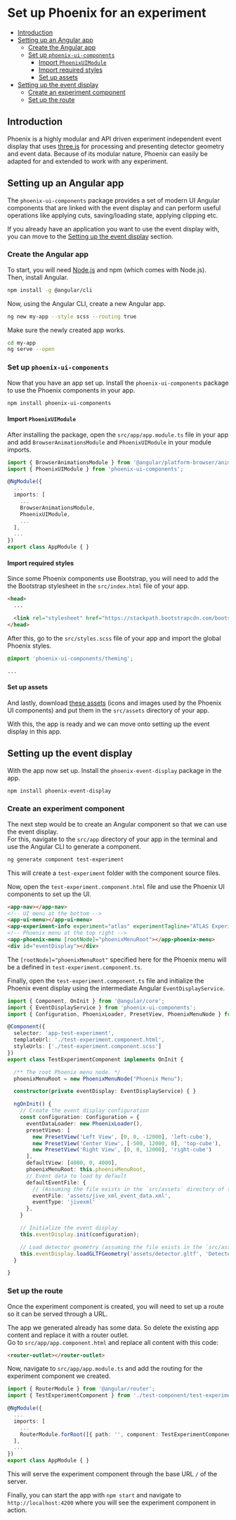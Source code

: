 # Set up Phoenix for an experiment

* [Introduction](#introduction)
* [Setting up an Angular app](#setting-up-an-angular-app)
  * [Create the Angular app](#create-the-angular-app)
  * [Set up `phoenix-ui-components`](#set-up-phoenix-ui-components)
    * [Import `PhoenixUIModule`](#import-phoenixuimodule)
    * [Import required styles](#import-required-styles)
    * [Set up assets](#set-up-assets)
* [Setting up the event display](#setting-up-the-event-display)
  * [Create an experiment component](#create-an-experiment-component)
  * [Set up the route](#set-up-the-route)

## Introduction

Phoenix is a highly modular and API driven experiment independent event display that uses [three.js](https://threejs.org) for processing and presenting detector geometry and event data. Because of its modular nature, Phoenix can easily be adapted for and extended to work with any experiment.

## Setting up an Angular app

The `phoenix-ui-components` package provides a set of modern UI Angular components that are linked with the event display and can perform useful operations like applying cuts, saving/loading state, applying clipping etc.

If you already have an application you want to use the event display with, you can move to the [Setting up the event display](#setting-up-the-event-display) section.

### Create the Angular app

To start, you will need [Node.js](https://nodejs.org/en/download/) and npm (which comes with Node.js).\
Then, install Angular.

```sh
npm install -g @angular/cli
```

Now, using the Angular CLI, create a new Angular app.

```sh
ng new my-app --style scss --routing true
```

Make sure the newly created app works.

```sh
cd my-app
ng serve --open
```

### Set up `phoenix-ui-components`

Now that you have an app set up. Install the `phoenix-ui-components` package to use the Phoenix components in your app.

```sh
npm install phoenix-ui-components
```

#### Import `PhoenixUIModule`

After installing the package, open the `src/app/app.module.ts` file in your app and add `BrowserAnimationsModule` and `PhoenixUIModule` in your module imports.

```ts
import { BrowserAnimationsModule } from '@angular/platform-browser/animations';
import { PhoenixUIModule } from 'phoenix-ui-components';

@NgModule({
  ...
  imports: [
    ...
    BrowserAnimationsModule,
    PhoenixUIModule,
    ...
  ],
  ...
})
export class AppModule { }
```

#### Import required styles

Since some Phoenix components use Bootstrap, you will need to add the the Bootstrap stylesheet in the `src/index.html` file of your app.

```html
<head>
  ...

  <link rel="stylesheet" href="https://stackpath.bootstrapcdn.com/bootstrap/4.3.1/css/bootstrap.min.css">
</head>
```

After this, go to the `src/styles.scss` file of your app and import the global Phoenix styles.

```scss
@import 'phoenix-ui-components/theming';

...
```

#### Set up assets

And lastly, download [these assets](https://github.com/HSF/phoenix/tree/master/packages/phoenix-ng/projects/phoenix-ui-components/src/assets) (icons and images used by the Phoenix UI components) and put them in the `src/assets` directory of your app.

With this, the app is ready and we can move onto setting up the event display in this app.

## Setting up the event display

With the app now set up. Install the `phoenix-event-display` package in the app.

```sh
npm install phoenix-event-display
```

### Create an experiment component

The next step would be to create an Angular component so that we can use the event display.\
For this, navigate to the `src/app` directory of your app in the terminal and use the Angular CLI to generate a component.

```sh
ng generate component test-experiment
```

This will create a `test-experiment` folder with the component source files.

Now, open the `test-experiment.component.html` file and use the Phoenix UI components to set up the UI.

```html
<app-nav></app-nav>
<!-- UI menu at the bottom -->
<app-ui-menu></app-ui-menu>
<app-experiment-info experiment="atlas" experimentTagline="ATLAS Experiment at CERN"></app-experiment-info>
<!-- Phoenix menu at the top right -->
<app-phoenix-menu [rootNode]="phoenixMenuRoot"></app-phoenix-menu>
<div id="eventDisplay"></div>
```

The `[rootNode]="phoenixMenuRoot"` specified here for the Phoenix menu will be a defined in `test-experiment.component.ts`.

Finally, open the `test-experiment.component.ts` file and initialize the Phoenix event display using the intermediate Angular `EventDisplayService`.

```ts
import { Component, OnInit } from '@angular/core';
import { EventDisplayService } from 'phoenix-ui-components';
import { Configuration, PhoenixLoader, PresetView, PhoenixMenuNode } from 'phoenix-event-display';

@Component({
  selector: 'app-test-experiment',
  templateUrl: './test-experiment.component.html',
  styleUrls: ['./test-experiment.component.scss']
})
export class TestExperimentComponent implements OnInit {

  /** The root Phoenix menu node. */
  phoenixMenuRoot = new PhoenixMenuNode("Phoenix Menu");

  constructor(private eventDisplay: EventDisplayService) { }

  ngOnInit() {
    // Create the event display configuration
    const configuration: Configuration = {
      eventDataLoader: new PhoenixLoader(),
      presetViews: [
        new PresetView('Left View', [0, 0, -12000], 'left-cube'),
        new PresetView('Center View', [-500, 12000, 0], 'top-cube'),
        new PresetView('Right View', [0, 0, 12000], 'right-cube')
      ],
      defaultView: [4000, 0, 4000],
      phoenixMenuRoot: this.phoenixMenuRoot,
      // Event data to load by default
      defaultEventFile: {
        // (Assuming the file exists in the `src/assets` directory of the app)
        eventFile: 'assets/jive_xml_event_data.xml',
        eventType: 'jivexml'
      },
    }

    // Initialize the event display
    this.eventDisplay.init(configuration);

    // Load detector geometry (assuming the file exists in the `src/assets` directory of the app)
    this.eventDisplay.loadGLTFGeometry('assets/detector.gltf', 'Detector');
  }

}
```

### Set up the route

Once the experiment component is created, you will need to set up a route so it can be served through a URL.

The app we generated already has some data. So delete the existing app content and replace it with a router outlet.\
Go to `src/app/app.component.html` and replace all content with this code:

```html
<router-outlet></router-outlet>
```

Now, navigate to `src/app/app.module.ts` and add the routing for the experiment component we created.

```ts
import { RouterModule } from '@angular/router';
import { TestExperimentComponent } from './test-component/test-experiment.component';

@NgModule({
  ...
  imports: [
    ...
    RouterModule.forRoot([{ path: '', component: TestExperimentComponent }])
  ],
  ...
})
export class AppModule { }
```

This will serve the experiment component through the base URL `/` of the server.

Finally, you can start the app with `npm start` and navigate to `http://localhost:4200` where you will see the experiment component in action.
